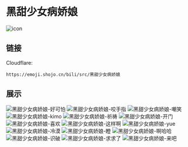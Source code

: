 # 黑甜少女病娇娘
![icon](https://emoji.shojo.cn/bili/src/黑甜少女病娇娘/icon.png)
## 链接
Cloudflare:
```
https://emoji.shojo.cn/bili/src/黑甜少女病娇娘
```
## 展示
![黑甜少女病娇娘-好可怕](https://emoji.shojo.cn/bili/src/黑甜少女病娇娘/黑甜少女病娇娘-好可怕.png)
![黑甜少女病娇娘-咬手指](https://emoji.shojo.cn/bili/src/黑甜少女病娇娘/黑甜少女病娇娘-咬手指.png)
![黑甜少女病娇娘-嘲笑](https://emoji.shojo.cn/bili/src/黑甜少女病娇娘/黑甜少女病娇娘-嘲笑.png)
![黑甜少女病娇娘-kimo](https://emoji.shojo.cn/bili/src/黑甜少女病娇娘/黑甜少女病娇娘-kimo.png)
![黑甜少女病娇娘-祈祷](https://emoji.shojo.cn/bili/src/黑甜少女病娇娘/黑甜少女病娇娘-祈祷.png)
![黑甜少女病娇娘-开门](https://emoji.shojo.cn/bili/src/黑甜少女病娇娘/黑甜少女病娇娘-开门.png)
![黑甜少女病娇娘-喜欢](https://emoji.shojo.cn/bili/src/黑甜少女病娇娘/黑甜少女病娇娘-喜欢.png)
![黑甜少女病娇娘-这样啊](https://emoji.shojo.cn/bili/src/黑甜少女病娇娘/黑甜少女病娇娘-这样啊.png)
![黑甜少女病娇娘-yue](https://emoji.shojo.cn/bili/src/黑甜少女病娇娘/黑甜少女病娇娘-yue.png)
![黑甜少女病娇娘-冷漠](https://emoji.shojo.cn/bili/src/黑甜少女病娇娘/黑甜少女病娇娘-冷漠.png)
![黑甜少女病娇娘-瞪](https://emoji.shojo.cn/bili/src/黑甜少女病娇娘/黑甜少女病娇娘-瞪.png)
![黑甜少女病娇娘-啊哈哈](https://emoji.shojo.cn/bili/src/黑甜少女病娇娘/黑甜少女病娇娘-啊哈哈.png)
![黑甜少女病娇娘-识破](https://emoji.shojo.cn/bili/src/黑甜少女病娇娘/黑甜少女病娇娘-识破.png)
![黑甜少女病娇娘-求求了](https://emoji.shojo.cn/bili/src/黑甜少女病娇娘/黑甜少女病娇娘-求求了.png)
![黑甜少女病娇娘-来吧](https://emoji.shojo.cn/bili/src/黑甜少女病娇娘/黑甜少女病娇娘-来吧.png)
